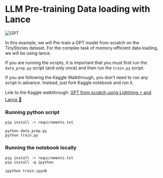 # LLM Pre-training Data loading with Lance
![GPT](https://github.com/lancedb/vectordb-recipes/assets/15766192/11b3b900-0bcb-4a4a-8fd4-804611c85972)

In this example, we will Pre-train a GPT model from scratch on the TinyStories dataset. For the complex task of memory-efficient data loading, we will be using lance.

If you are running the scripts, it is important that you must first run the `data_prep.py` script (and only once) and then run the `train.py` script.

If you are following the Kaggle Walkthrough, you don't need to run any script in advance. Instead, just fork Kaggle notebook and run it.

Link to the Kaggle walkthrough: [GPT from scratch using Lightning ⚡️ and Lance 🎯](https://www.kaggle.com/code/heyytanay/gpt-from-scratch-using-lightning-and-lance)


### Running python script
```shell
pip install -r requirements.txt

python data_prep.py
python train.py
```

### Running the notebook locally
```shell
pip install -r requirements.txt
pip install -q ipython

ipython train.ipynb
```